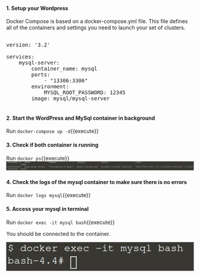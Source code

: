 </br>

#### 1. Setup your Wordpress 

Docker Compose is based on a docker-compose.yml file. This file defines all of the containers and settings you need to launch your set of clusters.

<pre class="file" data-filename="./docker-compose.yml" data-target="replace">

version: '3.2' 

services: 
    mysql-server: 
        container_name: mysql 
        ports: 
            - "13306:3306"
        environment: 
            MYSQL_ROOT_PASSWORD: 12345 
        image: mysql/mysql-server

</pre>

#### 2. Start the WordPress and MySql container in background

Run `docker-compose up -d`{{execute}}

#### 3. Check if both container is running

Run `docker ps`{{execute}}
</br>
![Image](./assets/docker_ps.png)

#### 4. Check the logs of the mysql container to make sure there is no errors

Run `docker logs mysql`{{execute}}


#### 5. Access your mysql in terminal

Run `docker exec -it mysql bash`{{execute}}
<br />

You should be connected to the container.

![Image](./assets/docker_bash.png)
